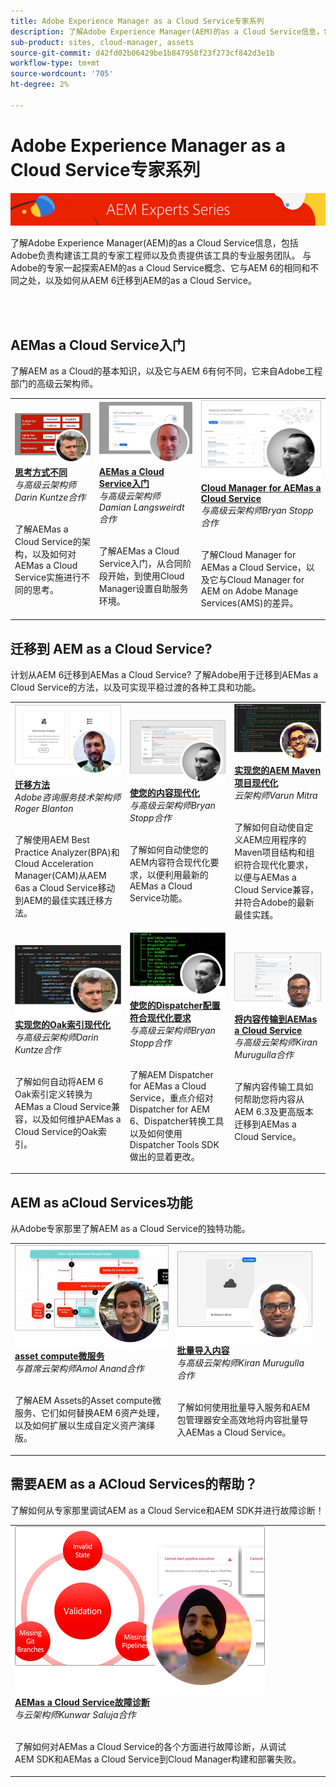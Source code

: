 ```yaml
---
title: Adobe Experience Manager as a Cloud Service专家系列
description: 了解Adobe Experience Manager(AEM)的as a Cloud Service信息，包括Adobe自己的专业工程师（负责构建该工具）以及提供该工具的专业服务。
sub-product: sites, cloud-manager, assets
source-git-commit: d42fd02b06429be1b847958f23f273cf842d3e1b
workflow-type: tm+mt
source-wordcount: '705'
ht-degree: 2%

---
```



# Adobe Experience Manager as a Cloud Service专家系列

![AEM专家系列](./assets/experts-series/masthead.png)

了解Adobe Experience Manager(AEM)的as a Cloud Service信息，包括Adobe负责构建该工具的专家工程师以及负责提供该工具的专业服务团队。 与Adobe的专家一起探索AEM的as a Cloud Service概念、它与AEM 6的相同和不同之处，以及如何从AEM 6迁移到AEM的as a Cloud Service。

<br/> 
<br/>

## AEMas a Cloud Service入门

了解AEM as a Cloud的基本知识，以及它与AEM 6有何不同，它来自Adobe工程部门的高级云架构师。

<table>
  <tr>
   <td>
      <a href="./migration/moving-to-aem-as-a-cloud-service/introduction.md">
      <img alt="思考方式不同" src="./assets/experts-series/thinking-differently.png"/>
      </a>
      <div>
         <a href="./migration/moving-to-aem-as-a-cloud-service/introduction.md"><strong>思考方式不同</strong></a>         
         <br/><em>与高级云架构师Darin Kuntze合作</em>
      </div>
      <p>
        <br/>
         了解AEMas a Cloud Service的架构，以及如何对AEMas a Cloud Service实施进行不同的思考。
      </p>
     </td>   
     <td>
      <a href="./migration/moving-to-aem-as-a-cloud-service/onboarding.md">
      <img alt="AEM as a Cloud Service 入门" src="./assets/experts-series/onboarding.png"/>
      </a>
      <div>
         <a href="./migration/moving-to-aem-as-a-cloud-service/onboarding.md"><strong>AEMas a Cloud Service入门</strong></a>
         <br/><em>与高级云架构师Damian Langsweirdt合作</em>
      </div>
      <p>
        <br/>
         了解AEMas a Cloud Service入门，从合同阶段开始，到使用Cloud Manager设置自助服务环境。
      </p>
   </td>     
   </td>   
     <td>
      <a href="./migration/moving-to-aem-as-a-cloud-service/cloud-manager.md">
      <img alt="Cloud Manager" src="./assets/experts-series/cloud-manager.png"/>
      </a>
      <div>
         <a href="./migration/moving-to-aem-as-a-cloud-service/cloud-manager.md"><strong>Cloud Manager for AEMas a Cloud Service</strong></a>
         <br/><em>与高级云架构师Bryan Stopp合作</em>
      </div>
      <p>
        <br/>
         了解Cloud Manager for AEMas a Cloud Service，以及它与Cloud Manager for AEM on Adobe Manage Services(AMS)的差异。
      </p>
   </td> 
  </tr>
</table>

## 迁移到 AEM as a Cloud Service?

计划从AEM 6迁移到AEMas a Cloud Service? 了解Adobe用于迁移到AEMas a Cloud Service的方法，以及可实现平稳过渡的各种工具和功能。

<table>
  <tr>
   <td>
      <a href="./migration/moving-to-aem-as-a-cloud-service/bpa-and-cam.md" target="_aem-experts-series-video">
      <img alt="迁移方法" src="./assets/experts-series/bpa-and-cam.png"/>
      </a>
      <div>
         <a href="./migration/moving-to-aem-as-a-cloud-service/bpa-and-cam.md" target="_aem-experts-series-video"><strong>迁移方法</strong></a>
         <br/><em>Adobe咨询服务技术架构师Roger Blanton</em>
      </div>
      <p>
        <br/>
        了解使用AEM Best Practice Analyzer(BPA)和Cloud Acceleration Manager(CAM)从AEM 6as a Cloud Service移动到AEM的最佳实践迁移方法。
      </p>
   </td>   
     <td>
      <a href="./migration/moving-to-aem-as-a-cloud-service/aem-modernization-tools.md" target="_aem-experts-series-video">
      <img alt="使您的内容现代化" src="./assets/experts-series/aem-modernizer-tools.png"/>
      </a>
      <div>
         <a href="./migration/moving-to-aem-as-a-cloud-service/aem-modernization-tools.md" target="_aem-experts-series-video"><strong>使您的内容现代化</strong></a>
         <br/><em>与高级云架构师Bryan Stopp合作</em>
      </div>
      <p>
        <br/>
         了解如何自动使您的AEM内容符合现代化要求，以便利用最新的AEMas a Cloud Service功能。
      </p>
   </td>     
   </td>   
     <td>
      <a href="./migration/moving-to-aem-as-a-cloud-service/repository-modernization.md" target="_aem-experts-series-video">
      <img alt="实现您的AEM Maven项目现代化" src="./assets/experts-series/repository-modernizer.png"/>
      </a>
      <div>
         <a href="./migration/moving-to-aem-as-a-cloud-service/repository-modernization.md" target="_aem-experts-series-video"><strong>实现您的AEM Maven项目现代化</strong></a>
         <br/><em>云架构师Varun Mitra</em>
      </div>
      <p>
        <br/>
         了解如何自动使自定义AEM应用程序的Maven项目结构和组织符合现代化要求，以便与AEMas a Cloud Service兼容，并符合Adobe的最新最佳实践。
      </p>
   </td> 
  </tr>
  <tr>
   <td>
      <a href="./migration/moving-to-aem-as-a-cloud-service/search-and-indexing.md" target="_aem-experts-series-video">
      <img alt="实现您的Oak索引现代化" src="./assets/experts-series/indexes.png"/>
      </a>
      <div>
         <a href="./migration/moving-to-aem-as-a-cloud-service/search-and-indexing.md" target="_aem-experts-series-video"><strong>实现您的Oak索引现代化</strong></a>
         <br/><em>与高级云架构师Darin Kuntze合作</em>
      </div>
      <p>
        <br/>
        了解如何自动将AEM 6 Oak索引定义转换为AEMas a Cloud Service兼容，以及如何维护AEMas a Cloud Service的Oak索引。
      </p>
   </td>   
     <td>
      <a href="./migration/moving-to-aem-as-a-cloud-service/dispatcher.md" target="_aem-experts-series-video">
      <img alt="使您的Dispatcher配置符合现代化要求" src="./assets/experts-series/dispatcher.png"/>
      </a>
      <div>
         <a href="./migration/moving-to-aem-as-a-cloud-service/dispatcher.md" target="_aem-experts-series-video"><strong>使您的Dispatcher配置符合现代化要求</strong></a>
         <br/><em>与高级云架构师Bryan Stopp合作</em>
      </div>
      <p>
        <br/>
         了解AEM Dispatcher for AEMas a Cloud Service，重点介绍对Dispatcher for AEM 6、Dispatcher转换工具以及如何使用Dispatcher Tools SDK做出的显着更改。
      </p>
   </td>     
   </td>   
     <td>
      <a href="./migration/moving-to-aem-as-a-cloud-service/content-migration/content-transfer-tool.md" target="_aem-experts-series-video">
      <img alt="将内容传输到AEMas a Cloud Service" src="./assets/experts-series/content-transfer-tool.png"/>
      </a>
      <div>
         <a href="./migration/moving-to-aem-as-a-cloud-service/content-migration/content-transfer-tool.md" target="_aem-experts-series-video"><strong>将内容传输到AEMas a Cloud Service</strong></a>
         <br/><em>与高级云架构师Kiran Murugulla合作</em>
      </div>
      <p>
        <br/>
         了解内容传输工具如何帮助您将内容从AEM 6.3及更高版本迁移到AEMas a Cloud Service。
      </p>
   </td> 
  </tr>  
</table>


## AEM as aCloud Services功能

从Adobe专家那里了解AEM as a Cloud Service的独特功能。

<table>
  <tr>
   <td>
      <a href="./migration/moving-to-aem-as-a-cloud-service/asset-compute-microservices.md" target="_aem-experts-series-video">
      <img alt="asset compute微服务" src="./assets/experts-series/asset-compute-microservices.png"/>
      </a>
      <div>
         <a href="./migration/moving-to-aem-as-a-cloud-service/asset-compute-microservices.md" target="_aem-experts-series-video"><strong>asset compute微服务</strong></a>
         <br/><em>与首席云架构师Amol Anand合作</em>
      </div>
      <p>
        <br/>
        了解AEM Assets的Asset compute微服务、它们如何替换AEM 6资产处理，以及如何扩展以生成自定义资产演绎版。
      </p>
   </td>   
   <td>
      <a href="./migration/moving-to-aem-as-a-cloud-service/content-migration/bulk-import-service.md" target="_aem-experts-series-video">
      <img alt="批量导入内容" src="./assets/experts-series/bulk-import.png"/>
      </a>
      <div>
         <a href="./migration/moving-to-aem-as-a-cloud-service/content-migration/bulk-import-service.md" target="_aem-experts-series-video"><strong>批量导入内容</strong></a>
         <br/><em>与高级云架构师Kiran Murugulla合作</em>
      </div>
      <p>
        <br/>
        了解如何使用批量导入服务和AEM包管理器安全高效地将内容批量导入AEMas a Cloud Service。
      </p>
   </td> 
    <td></td>
  </tr>
</table>

## 需要AEM as a ACloud Services的帮助？

了解如何从专家那里调试AEM as a Cloud Service和AEM SDK并进行故障诊断！

<table>
  <tr>
   <td>
      <a href="./migration/moving-to-aem-as-a-cloud-service/troubleshooting.md" target="_aem-experts-series-video">
      <img alt="AEMas a Cloud Service故障诊断" src="./assets/experts-series/troubleshooting.png"/>
      </a>
      <div>
         <a href="./migration/moving-to-aem-as-a-cloud-service/troubleshooting.md" 
         target="_aem-experts-series-video"><strong>AEMas a Cloud Service故障诊断</strong></a>
         <br/><em>与云架构师Kunwar Saluja合作</em>
      </div>
      <p>
        <br/>
        了解如何对AEMas a Cloud Service的各个方面进行故障诊断，从调试AEM SDK和AEMas a Cloud Service到Cloud Manager构建和部署失败。
      </p>
   </td>   
    <td></td>
    <td></td>
  </tr>
</table>
